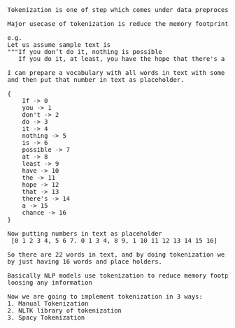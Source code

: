 <pre>
Tokenization is one of step which comes under data preprocessing pipeline.

Major usecase of tokenization is reduce the memory footprint for large text.

e.g.
Let us assume sample text is
"""If you don’t do it, nothing is possible
   If you do it, at least, you have the hope that there's a chance."""

I can prepare a vocabulary with all words in text with some unique number 
and then put that number in text as placeholder.

{
    If -> 0
    you -> 1
    don't -> 2
    do -> 3
    it -> 4
    nothing -> 5
    is -> 6
    possible -> 7
    at -> 8
    least -> 9
    have -> 10
    the -> 11
    hope -> 12
    that -> 13
    there's -> 14
    a -> 15
    chance -> 16
}

Now putting numbers in text as placeholder
 [0 1 2 3 4, 5 6 7. 0 1 3 4, 8 9, 1 10 11 12 13 14 15 16]
 
So there are 22 words in text, and by doing tokenization we saved space 
by just having 16 words and place holders.

Basically NLP models use tokenization to reduce memory footprint without 
loosing any information

Now we are going to implement tokenization in 3 ways:
1. Manual Tokenization
2. NLTK library of tokenization
3. Spacy Tokenization

</pre>
